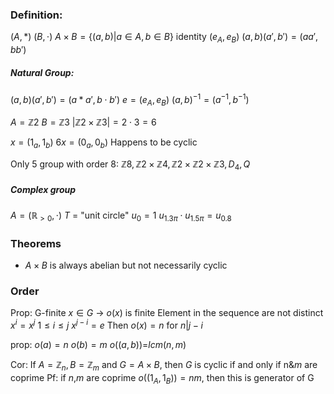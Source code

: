 ### Definition:
$(A,*)$
$(B,\cdot)$ 
$A\times B=\{ (a,b) |a \in A, b \in B\}$ 
identity $(e_{A},e_{B})$ 
$(a,b)(a',b')=(aa',bb')$ 
##### Natural Group:
$(a,b)(a',b') = (a*a',b \cdot b')$ 
$e=(e_{A}, e_{B})$ 
$(a,b)^{-1} = (a^{-1},b^{-1})$ 

$A=\mathbb{Z}2$
$B=\mathbb{Z}3$
$|\mathbb{Z}2\times \mathbb{Z}3| = 2\cdot3 = 6$ 

$x=(1_{a}, 1_{b})$
$6x=(0_{a}, 0_{b})$ 
Happens to be cyclic

Only 5 group with order 8:
$\mathbb{Z}8,\mathbb{Z}2\times \mathbb{Z}4,\mathbb{Z}2\times \mathbb{Z}2\times \mathbb{Z}3,D_{4},Q$ 
##### Complex group
$A=(\mathbb{R}_{>0}, \cdot)$ 
$T$ = "unit circle" 
$u_{0}=1$
$u_{1.3\pi}\cdot u_{1.5\pi}=u_{0.8}$ 


### Theorems
- $A\times B$ is always abelian but not necessarily cyclic
### Order
Prop: G-finite $x \in G$ -> $o(x)$ is finite
	Element in the sequence are not distinct
$x^{i}=x^{j}$  $1\leq i\leq j$
$x^{j-i}=e$
Then $o(x)=n$ for $n|j-i$

prop:
$o(a)=n$
$o(b)=m$
$o((a,b))$=$lcm(n,m)$  

Cor: If $A=\mathbb{Z}_{n},B=\mathbb{Z}_{m}$ and $G=A\times B$, then $G$ is cyclic if and only if n&$m$ are coprime
Pf: if $n$,$m$ are coprime $o((1_{A},1_{B}))=nm$, then this is  generator of G